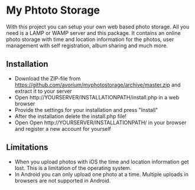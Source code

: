 My Phtoto Storage
==============
With this project you can setup your own web based photo storage. All you need is a LAMP or WAMP server and this package.
It contains an online photo storage with time and location information for the photos, user management with self registration,
album sharing and much more.

Installation
--------------
- Download the ZIP-file from https://github.com/avorium/myphotostorage/archive/master.zip and extract it to your server
- Open http://YOURSERVER/INSTALLATIONPATH/install.php in a web browser
- Provide the settings for your installation and press "Install"
- After the installation delete the install.php file!
- Open Open http://YOURSERVER/INSTALLATIONPATH/ in your browser and register a new account for yourself

Limitations
-------------
- When you upload photos with iOS the time and location information get lost. This is a limitation of the operating system.
- In Android you can only upload one photo at a time. Multiple uploads in browsers are not supported in Android.